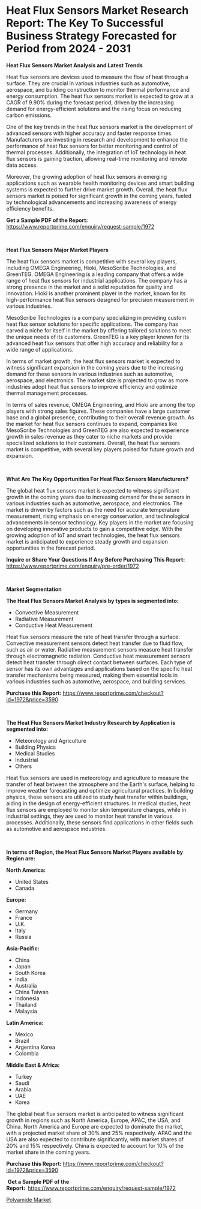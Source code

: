 <p><h1>Heat Flux Sensors Market Research Report: The Key To Successful Business Strategy Forecasted for Period from 2024 - 2031</h1></p><p><strong>Heat Flux Sensors Market Analysis and Latest Trends</strong></p>
<p><p>Heat flux sensors are devices used to measure the flow of heat through a surface. They are crucial in various industries such as automotive, aerospace, and building construction to monitor thermal performance and energy consumption. The heat flux sensors market is expected to grow at a CAGR of 9.90% during the forecast period, driven by the increasing demand for energy-efficient solutions and the rising focus on reducing carbon emissions.</p><p>One of the key trends in the heat flux sensors market is the development of advanced sensors with higher accuracy and faster response times. Manufacturers are investing in research and development to enhance the performance of heat flux sensors for better monitoring and control of thermal processes. Additionally, the integration of IoT technology in heat flux sensors is gaining traction, allowing real-time monitoring and remote data access.</p><p>Moreover, the growing adoption of heat flux sensors in emerging applications such as wearable health monitoring devices and smart building systems is expected to further drive market growth. Overall, the heat flux sensors market is poised for significant growth in the coming years, fueled by technological advancements and increasing awareness of energy efficiency benefits.</p></p>
<p><strong>Get a Sample PDF of the Report:&nbsp;</strong> <a href="https://www.reportprime.com/enquiry/request-sample/1972">https://www.reportprime.com/enquiry/request-sample/1972</a></p>
<p>&nbsp;</p>
<p><strong>Heat Flux Sensors Major Market Players</strong></p>
<p><p>The heat flux sensors market is competitive with several key players, including OMEGA Engineering, Hioki, MesoScribe Technologies, and GreenTEG. OMEGA Engineering is a leading company that offers a wide range of heat flux sensors for industrial applications. The company has a strong presence in the market and a solid reputation for quality and innovation. Hioki is another prominent player in the market, known for its high-performance heat flux sensors designed for precision measurement in various industries.</p><p>MesoScribe Technologies is a company specializing in providing custom heat flux sensor solutions for specific applications. The company has carved a niche for itself in the market by offering tailored solutions to meet the unique needs of its customers. GreenTEG is a key player known for its advanced heat flux sensors that offer high accuracy and reliability for a wide range of applications.</p><p>In terms of market growth, the heat flux sensors market is expected to witness significant expansion in the coming years due to the increasing demand for these sensors in various industries such as automotive, aerospace, and electronics. The market size is projected to grow as more industries adopt heat flux sensors to improve efficiency and optimize thermal management processes.</p><p>In terms of sales revenue, OMEGA Engineering, and Hioki are among the top players with strong sales figures. These companies have a large customer base and a global presence, contributing to their overall revenue growth. As the market for heat flux sensors continues to expand, companies like MesoScribe Technologies and GreenTEG are also expected to experience growth in sales revenue as they cater to niche markets and provide specialized solutions to their customers. Overall, the heat flux sensors market is competitive, with several key players poised for future growth and expansion.</p></p>
<p>&nbsp;</p>
<p><strong>What Are The Key Opportunities For Heat Flux Sensors Manufacturers?</strong></p>
<p><p>The global heat flux sensors market is expected to witness significant growth in the coming years due to increasing demand for these sensors in various industries such as automotive, aerospace, and electronics. The market is driven by factors such as the need for accurate temperature measurement, rising emphasis on energy conservation, and technological advancements in sensor technology. Key players in the market are focusing on developing innovative products to gain a competitive edge. With the growing adoption of IoT and smart technologies, the heat flux sensors market is anticipated to experience steady growth and expansion opportunities in the forecast period.</p></p>
<p><strong>Inquire or Share Your Questions If Any Before Purchasing This Report:</strong> <a href="https://www.reportprime.com/enquiry/pre-order/1972">https://www.reportprime.com/enquiry/pre-order/1972</a></p>
<p>&nbsp;</p>
<p><strong>Market Segmentation</strong></p>
<p><strong>The Heat Flux Sensors Market Analysis by types is segmented into:</strong></p>
<p><ul><li>Convective Measurement</li><li>Radiative Measurement</li><li>Conductive Heat Measurement</li></ul></p>
<p><p>Heat flux sensors measure the rate of heat transfer through a surface. Convective measurement sensors detect heat transfer due to fluid flow, such as air or water. Radiative measurement sensors measure heat transfer through electromagnetic radiation. Conductive heat measurement sensors detect heat transfer through direct contact between surfaces. Each type of sensor has its own advantages and applications based on the specific heat transfer mechanisms being measured, making them essential tools in various industries such as automotive, aerospace, and building services.</p></p>
<p><strong>Purchase this Report:&nbsp;</strong><a href="https://www.reportprime.com/checkout?id=1972&price=3590">https://www.reportprime.com/checkout?id=1972&price=3590</a></p>
<p>&nbsp;</p>
<p><strong>The Heat Flux Sensors Market Industry Research by Application is segmented into:</strong></p>
<p><ul><li>Meteorology and Agriculture</li><li>Building Physics</li><li>Medical Studies</li><li>Industrial</li><li>Others</li></ul></p>
<p><p>Heat flux sensors are used in meteorology and agriculture to measure the transfer of heat between the atmosphere and the Earth's surface, helping to improve weather forecasting and optimize agricultural practices. In building physics, these sensors are utilized to study heat transfer within buildings, aiding in the design of energy-efficient structures. In medical studies, heat flux sensors are employed to monitor skin temperature changes, while in industrial settings, they are used to monitor heat transfer in various processes. Additionally, these sensors find applications in other fields such as automotive and aerospace industries.</p></p>
<p>&nbsp;</p>
<p><strong>In terms of Region, the Heat Flux Sensors Market Players available by Region are:</strong></p>
<p>
    <p> <strong> North America: </strong>
        <ul>
            <li>United States</li>
            <li>Canada</li>
        </ul>
        </p> 
    <p> <strong> Europe: </strong>
        <ul>
            <li>Germany</li>
            <li>France</li>
            <li>U.K.</li>
            <li>Italy</li>
            <li>Russia</li>
        </ul>
        </p> 
    <p> <strong> Asia-Pacific: </strong>
        <ul>
            <li>China</li>
            <li>Japan</li>
            <li>South Korea</li>
            <li>India</li>
            <li>Australia</li>
            <li>China Taiwan</li>
            <li>Indonesia</li>
            <li>Thailand</li>
            <li>Malaysia</li>
        </ul>
        </p> 
    <p> <strong> Latin America: </strong>
        <ul>
            <li>Mexico</li>
            <li>Brazil</li>
            <li>Argentina Korea</li>
            <li>Colombia</li>
        </ul>
        </p> 
    <p> <strong> Middle East & Africa: </strong>
        <ul>
            <li>Turkey</li>
            <li>Saudi</li>
            <li>Arabia</li>
            <li>UAE</li>
            <li>Korea</li>
        </ul>
    </p>
    </p>
<p><p>The global heat flux sensors market is anticipated to witness significant growth in regions such as North America, Europe, APAC, the USA, and China. North America and Europe are expected to dominate the market, with a projected market share of 30% and 25% respectively. APAC and the USA are also expected to contribute significantly, with market shares of 20% and 15% respectively. China is expected to account for 10% of the market share in the coming years.</p></p>
<p><strong>Purchase this Report: </strong><a href="https://www.reportprime.com/checkout?id=1972&price=3590">https://www.reportprime.com/checkout?id=1972&price=3590</a></p>
<p>&nbsp;<strong>Get a Sample PDF of the Report:&nbsp;&nbsp;</strong><a href="https://www.reportprime.com/enquiry/request-sample/1972">https://www.reportprime.com/enquiry/request-sample/1972</a></p>
<p><strong></strong></p>
<p><p><a href="https://woozy-pyroraptor-a1f.notion.site/Polyamide-Market-Research-Report-Unlocks-Analysis-on-the-Market-Financial-Status-Market-Size-and-M-1c9fd8759e464731a9f6aab6e2a0540a">Polyamide Market</a></p></p>